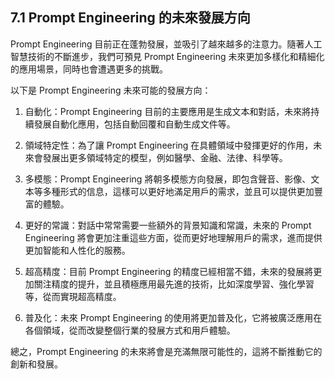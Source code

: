 ## 7.1 Prompt Engineering 的未來發展方向

Prompt Engineering 目前正在蓬勃發展，並吸引了越來越多的注意力。隨著人工智慧技術的不斷進步，我們可預見 Prompt Engineering 未來更加多樣化和精細化的應用場景，同時也會遭遇更多的挑戰。

以下是 Prompt Engineering 未來可能的發展方向：

1. 自動化：Prompt Engineering 目前的主要應用是生成文本和對話，未來將持續發展自動化應用，包括自動回覆和自動生成文件等。

2. 領域特定性：為了讓 Prompt Engineering 在具體領域中發揮更好的作用，未來會發展出更多領域特定的模型，例如醫學、金融、法律、科學等。

3. 多模態：Prompt Engineering 將朝多模態方向發展，即包含聲音、影像、文本等多種形式的信息，這樣可以更好地滿足用戶的需求，並且可以提供更加豐富的體驗。

4. 更好的常識：對話中常常需要一些額外的背景知識和常識，未來的 Prompt Engineering 將會更加注重這些方面，從而更好地理解用戶的需求，進而提供更加智能和人性化的服務。

5. 超高精度：目前 Prompt Engineering 的精度已經相當不錯，未來的發展將更加關注精度的提升，並且積極應用最先進的技術，比如深度學習、強化學習等，從而實現超高精度。

6. 普及化：未來 Prompt Engineering 的使用將更加普及化，它將被廣泛應用在各個領域，從而改變整個行業的發展方式和用戶體驗。

總之，Prompt Engineering 的未來將會是充滿無限可能性的，這將不斷推動它的創新和發展。